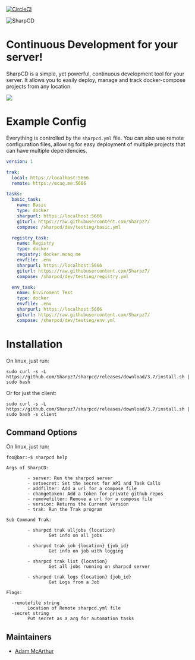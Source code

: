[![CircleCI](https://circleci.com/gh/Sharpz7/sharpcd.svg?style=svg)](https://circleci.com/gh/Sharpz7/sharpcd)

![SharpCD](https://files.mcaq.me/043h0.png)
# Continuous Development for your server!

SharpCD is a simple, yet powerful, continuous development tool for your server.
It allows you to easily deploy, manage and track docker-compose projects from any location.

![](https://files.mcaq.me/r4844.png)

# Example Config

Everything is controlled by the `sharpcd.yml` file. You can also use
remote configuration files, allowing for easy deployment of multiple projects that can
have multiple dependencies.

```yml
version: 1

trak:
  local: https://localhost:5666
  remote: https://mcaq.me:5666

tasks:
  basic_task:
    name: Basic
    type: docker
    sharpurl: https://localhost:5666
    giturl: https://raw.githubusercontent.com/Sharpz7/
    compose: /sharpcd/dev/testing/basic.yml

  registry_task:
    name: Registry
    type: docker
    registry: docker.mcaq.me
    envfile: .env
    sharpurl: https://localhost:5666
    giturl: https://raw.githubusercontent.com/Sharpz7/
    compose: /sharpcd/dev/testing/registry.yml

  env_task:
    name: Enviroment Test
    type: docker
    envfile: .env
    sharpurl: https://localhost:5666
    giturl: https://raw.githubusercontent.com/Sharpz7/
    compose: /sharpcd/dev/testing/env.yml
```

# Installation
On linux, just run:
```console
sudo curl -s -L https://github.com/Sharpz7/sharpcd/releases/download/3.7/install.sh | sudo bash
```

Or for just the client:
```console
sudo curl -s -L https://github.com/Sharpz7/sharpcd/releases/download/3.7/install.sh | sudo bash -s client
```

## Command Options

On linux, just run:
```console
foo@bar:~$ sharpcd help

Args of SharpCD:

        - server: Run the sharpcd server
        - setsecret: Set the secret for API and Task Calls
        - addfilter: Add a url for a compose file
        - changetoken: Add a token for private github repos
        - removefilter: Remove a url for a compose file
        - version: Returns the Current Version
        - trak: Run the Trak program

Sub Command Trak:

        - sharpcd trak alljobs {location}
                Get info on all jobs

        - sharpcd trak job {location} {job_id}
                Get info on job with logging

        - sharpcd trak list {location}
                Get all jobs running on sharpcd server

        - sharpcd trak logs {location} {job_id}
                Get Logs from a Job

Flags:

  -remotefile string
        Location of Remote sharpcd.yml file
  -secret string
        Put secret as a arg for automation tasks
```

## Maintainers

- [Adam McArthur](https://adam.mcaq.me)